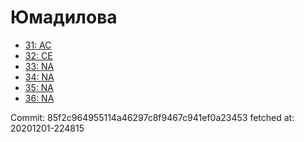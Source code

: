 # Юмадилова
- [31: AC](31.md)
- [32: CE](32.md)
- [33: NA](33.md)
- [34: NA](34.md)
- [35: NA](35.md)
- [36: NA](36.md)

Commit: 85f2c964955114a46297c8f9467c941ef0a23453
 fetched at: 20201201-224815
